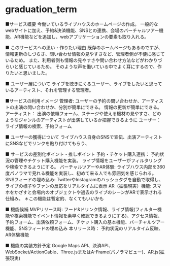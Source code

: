 # graduation_term

■サービス概要
今働いているライブハウスのホームページの作成。
一般的なwebサイトに加え、予約&決済機能、SNSとの連携、会場のバーチャルツアー機能、AR機能などを追加し、webアプリケーションの要素も取り入れる。

■ このサービスへの思い・作りたい理由
既存のホームページもあるのですが、情報更新のしづらさ、問い合わせ情報の見やすさなど、管理者側が不便に感じているため。
また、利用者側も情報の見やすさや問い合わせ方法などがわかりづらいと感じているため。
そのような声を働いている中でよく耳にするので、作りたいと思いました。

■ ユーザー層について
ライブを聴きにくるユーザー、ライブをしたいと思っているアーティスト、それを管理する管理者。

■サービスの利用イメージ
管理者:
ユーザーの予約の問い合わせか、アーティストの出演の問い合わせか、分別が簡単にできる。
情報の更新が簡単にできる。
アーティスト：
出演の依頼フォーム、ステージや使える機材の見やすさ、どのようなジャンルのアーティストが出演しているか把握できるように
ユーザー：
ライブ情報の検索、予約フォーム

■ ユーザーの獲得について
ライブハウス自身のSNSで宣伝、出演アーティストにSNSなどでリンクを貼り付けてもらう、

■ サービスの差別化ポイント・推しポイント
予約・チケット購入連携：
予約状況の管理やチケット購入機能を実装。
ライブ情報をユーザーがフィルタリングや検索できるようにする。
バーチャルツアーやAR体験:
ライブハウス内部を360度パノラマで見れる機能を実装し、初めて来る人でも雰囲気を感じられる。
SNSフィードの埋め込み:
TwitterやInstagramのハッシュタグを自動で取得し、ライブの様子やファンの反応をリアルタイムに表示
AR（拡張現実）機能:
スマホをかざすと会場内のオブジェクトや過去のライブのシーンがARで表示される仕組み。
＊この機能は暫定的、なくてもいいかも

■ 機能候補
MVPリリース時:
フード&ドリンク情報、ライブ情報(フィルター機能や検索機能でイベント情報を素早く確認できるようにする)、アクセス情報、予約フォーム、出演依頼フォーム、チケット購入の基本機能、バーチャルツアー機能、SNSフィードの埋め込み
本リリース時：
予約状況のリアルタイム反映、AR体験機能

■ 機能の実装方針予定
Google Maps API、決済API、WebSocket/ActionCable、Three.jsまたはA-Frame(パノラマビュー)、AR.js(拡張現実)
